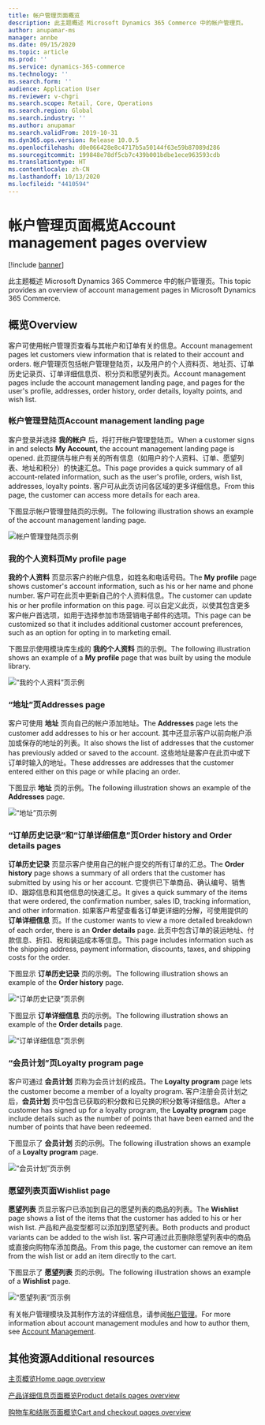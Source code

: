 ```yaml
---
title: 帐户管理页面概览
description: 此主题概述 Microsoft Dynamics 365 Commerce 中的帐户管理页。
author: anupamar-ms
manager: annbe
ms.date: 09/15/2020
ms.topic: article
ms.prod: ''
ms.service: dynamics-365-commerce
ms.technology: ''
ms.search.form: ''
audience: Application User
ms.reviewer: v-chgri
ms.search.scope: Retail, Core, Operations
ms.search.region: Global
ms.search.industry: ''
ms.author: anupamar
ms.search.validFrom: 2019-10-31
ms.dyn365.ops.version: Release 10.0.5
ms.openlocfilehash: d0e066428e8c4717b5a50144f63e59b87089d286
ms.sourcegitcommit: 199848e78df5cb7c439b001bdbe1ece963593cdb
ms.translationtype: HT
ms.contentlocale: zh-CN
ms.lasthandoff: 10/13/2020
ms.locfileid: "4410594"
---
```

# <a name="account-management-pages-overview"></a><span data-ttu-id="b13b0-103">帐户管理页面概览</span><span class="sxs-lookup"><span data-stu-id="b13b0-103">Account management pages overview</span></span>

[!include [banner](includes/banner.md)]

<span data-ttu-id="b13b0-104">此主题概述 Microsoft Dynamics 365 Commerce 中的帐户管理页。</span><span class="sxs-lookup"><span data-stu-id="b13b0-104">This topic provides an overview of account management pages in Microsoft Dynamics 365 Commerce.</span></span>

## <a name="overview"></a><span data-ttu-id="b13b0-105">概览</span><span class="sxs-lookup"><span data-stu-id="b13b0-105">Overview</span></span>

<span data-ttu-id="b13b0-106">客户可使用帐户管理页查看与其帐户和订单有关的信息。</span><span class="sxs-lookup"><span data-stu-id="b13b0-106">Account management pages let customers view information that is related to their account and orders.</span></span> <span data-ttu-id="b13b0-107">帐户管理页包括帐户管理登陆页，以及用户的个人资料页、地址页、订单历史记录页、订单详细信息页、积分页和愿望列表页。</span><span class="sxs-lookup"><span data-stu-id="b13b0-107">Account management pages include the account management landing page, and pages for the user's profile, addresses, order history, order details, loyalty points, and wish list.</span></span>

### <a name="account-management-landing-page"></a><span data-ttu-id="b13b0-108">帐户管理登陆页</span><span class="sxs-lookup"><span data-stu-id="b13b0-108">Account management landing page</span></span>

<span data-ttu-id="b13b0-109">客户登录并选择 **我的帐户** 后，将打开帐户管理登陆页。</span><span class="sxs-lookup"><span data-stu-id="b13b0-109">When a customer signs in and selects **My Account**, the account management landing page is opened.</span></span> <span data-ttu-id="b13b0-110">此页提供与帐户有关的所有信息（如用户的个人资料、订单、愿望列表、地址和积分）的快速汇总。</span><span class="sxs-lookup"><span data-stu-id="b13b0-110">This page provides a quick summary of all account-related information, such as the user's profile, orders, wish list, addresses, loyalty points.</span></span> <span data-ttu-id="b13b0-111">客户可从此页访问各区域的更多详细信息。</span><span class="sxs-lookup"><span data-stu-id="b13b0-111">From this page, the customer can access more details for each area.</span></span>

<span data-ttu-id="b13b0-112">下图显示帐户管理登陆页的示例。</span><span class="sxs-lookup"><span data-stu-id="b13b0-112">The following illustration shows an example of the account management landing page.</span></span>

![帐户管理登陆页示例](./media/Account-Management.PNG)

### <a name="my-profile-page"></a><span data-ttu-id="b13b0-114">我的个人资料页</span><span class="sxs-lookup"><span data-stu-id="b13b0-114">My profile page</span></span>

<span data-ttu-id="b13b0-115">**我的个人资料** 页显示客户的帐户信息，如姓名和电话号码。</span><span class="sxs-lookup"><span data-stu-id="b13b0-115">The **My profile** page shows customer's account information, such as his or her name and phone number.</span></span> <span data-ttu-id="b13b0-116">客户可在此页中更新自己的个人资料信息。</span><span class="sxs-lookup"><span data-stu-id="b13b0-116">The customer can update his or her profile information on this page.</span></span> <span data-ttu-id="b13b0-117">可以自定义此页，以使其包含更多客户帐户首选项，如用于选择参加市场营销电子邮件的选项。</span><span class="sxs-lookup"><span data-stu-id="b13b0-117">This page can be customized so that it includes additional customer account preferences, such as an option for opting in to marketing email.</span></span>

<span data-ttu-id="b13b0-118">下图显示使用模块库生成的 **我的个人资料** 页的示例。</span><span class="sxs-lookup"><span data-stu-id="b13b0-118">The following illustration shows an example of a **My profile** page that was built by using the module library.</span></span>

![“我的个人资料”页示例](./media/Account-Management-MyProfile.PNG)

### <a name="addresses-page"></a><span data-ttu-id="b13b0-120">“地址”页</span><span class="sxs-lookup"><span data-stu-id="b13b0-120">Addresses page</span></span>

<span data-ttu-id="b13b0-121">客户可使用 **地址** 页向自己的帐户添加地址。</span><span class="sxs-lookup"><span data-stu-id="b13b0-121">The **Addresses** page lets the customer add addresses to his or her account.</span></span> <span data-ttu-id="b13b0-122">其中还显示客户以前向帐户添加或保存的地址的列表。</span><span class="sxs-lookup"><span data-stu-id="b13b0-122">It also shows the list of addresses that the customer has previously added or saved to the account.</span></span> <span data-ttu-id="b13b0-123">这些地址是客户在此页中或下订单时输入的地址。</span><span class="sxs-lookup"><span data-stu-id="b13b0-123">These addresses are addresses that the customer entered either on this page or while placing an order.</span></span>

<span data-ttu-id="b13b0-124">下图显示 **地址** 页的示例。</span><span class="sxs-lookup"><span data-stu-id="b13b0-124">The following illustration shows an example of the **Addresses** page.</span></span>

![“地址”页示例](./media/Account-Management-Address.png)

### <a name="order-history-and-order-details-pages"></a><span data-ttu-id="b13b0-126">“订单历史记录”和“订单详细信息”页</span><span class="sxs-lookup"><span data-stu-id="b13b0-126">Order history and Order details pages</span></span>

<span data-ttu-id="b13b0-127">**订单历史记录** 页显示客户使用自己的帐户提交的所有订单的汇总。</span><span class="sxs-lookup"><span data-stu-id="b13b0-127">The **Order history** page shows a summary of all orders that the customer has submitted by using his or her account.</span></span> <span data-ttu-id="b13b0-128">它提供已下单商品、确认编号、销售 ID、跟踪信息和其他信息的快速汇总。</span><span class="sxs-lookup"><span data-stu-id="b13b0-128">It gives a quick summary of the items that were ordered, the confirmation number, sales ID, tracking information, and other information.</span></span> <span data-ttu-id="b13b0-129">如果客户希望查看各订单更详细的分解，可使用提供的 **订单详细信息** 页。</span><span class="sxs-lookup"><span data-stu-id="b13b0-129">If the customer wants to view a more detailed breakdown of each order, there is an **Order details** page.</span></span> <span data-ttu-id="b13b0-130">此页中包含订单的装运地址、付款信息、折扣、税和装运成本等信息。</span><span class="sxs-lookup"><span data-stu-id="b13b0-130">This page includes information such as the shipping address, payment information, discounts, taxes, and shipping costs for the order.</span></span>

<span data-ttu-id="b13b0-131">下图显示 **订单历史记录** 页的示例。</span><span class="sxs-lookup"><span data-stu-id="b13b0-131">The following illustration shows an example of the **Order history** page.</span></span>

![“订单历史记录”页示例](./media/Account-Management-OrderHistory.PNG)

<span data-ttu-id="b13b0-133">下图显示 **订单详细信息** 页的示例。</span><span class="sxs-lookup"><span data-stu-id="b13b0-133">The following illustration shows an example of the **Order details** page.</span></span>

![“订单详细信息”页示例](./media/Account-Management-OrderDetails.PNG)

### <a name="loyalty-program-page"></a><span data-ttu-id="b13b0-135">“会员计划”页</span><span class="sxs-lookup"><span data-stu-id="b13b0-135">Loyalty program page</span></span>

<span data-ttu-id="b13b0-136">客户可通过 **会员计划** 页称为会员计划的成员。</span><span class="sxs-lookup"><span data-stu-id="b13b0-136">The **Loyalty program** page lets the customer become a member of a loyalty program.</span></span> <span data-ttu-id="b13b0-137">客户注册会员计划之后，**会员计划** 页中包含已获取的积分数和已兑换的积分数等详细信息。</span><span class="sxs-lookup"><span data-stu-id="b13b0-137">After a customer has signed up for a loyalty program, the **Loyalty program** page include details such as the number of points that have been earned and the number of points that have been redeemed.</span></span>

<span data-ttu-id="b13b0-138">下图显示了 **会员计划** 页的示例。</span><span class="sxs-lookup"><span data-stu-id="b13b0-138">The following illustration shows an example of a **Loyalty program** page.</span></span>

![“会员计划”页示例](./media/Account-Management-Loyalty.PNG)

### <a name="wishlist-page"></a><span data-ttu-id="b13b0-140">愿望列表页面</span><span class="sxs-lookup"><span data-stu-id="b13b0-140">Wishlist page</span></span>

<span data-ttu-id="b13b0-141">**愿望列表** 页显示客户已添加到自己的愿望列表的商品的列表。</span><span class="sxs-lookup"><span data-stu-id="b13b0-141">The **Wishlist** page shows a list of the items that the customer has added to his or her wish list.</span></span> <span data-ttu-id="b13b0-142">产品和产品变型都可以添加到愿望列表。</span><span class="sxs-lookup"><span data-stu-id="b13b0-142">Both products and product variants can be added to the wish list.</span></span> <span data-ttu-id="b13b0-143">客户可通过此页删除愿望列表中的商品或直接向购物车添加商品。</span><span class="sxs-lookup"><span data-stu-id="b13b0-143">From this page, the customer can remove an item from the wish list or add an item directly to the cart.</span></span>

<span data-ttu-id="b13b0-144">下图显示了 **愿望列表** 页的示例。</span><span class="sxs-lookup"><span data-stu-id="b13b0-144">The following illustration shows an example of a **Wishlist** page.</span></span>

![“愿望列表”页示例](./media/Account-Management-Wishlist.PNG)

<span data-ttu-id="b13b0-146">有关帐户管理模块及其制作方法的详细信息，请参阅[帐户管理](account-management.md)。</span><span class="sxs-lookup"><span data-stu-id="b13b0-146">For more information about account management modules and how to author them, see [Account Management](account-management.md).</span></span>

## <a name="additional-resources"></a><span data-ttu-id="b13b0-147">其他资源</span><span class="sxs-lookup"><span data-stu-id="b13b0-147">Additional resources</span></span>

[<span data-ttu-id="b13b0-148">主页概览</span><span class="sxs-lookup"><span data-stu-id="b13b0-148">Home page overview</span></span>](quick-tour-home-page.md)

[<span data-ttu-id="b13b0-149">产品详细信息页面概览</span><span class="sxs-lookup"><span data-stu-id="b13b0-149">Product details pages overview</span></span>](quick-tour-pdp.md)

[<span data-ttu-id="b13b0-150">购物车和结账页面概览</span><span class="sxs-lookup"><span data-stu-id="b13b0-150">Cart and checkout pages overview</span></span>](quick-tour-cart-checkout.md)

